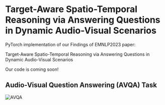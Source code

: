 # Target-Aware Spatio-Temporal Reasoning via Answering Questions in Dynamic Audio-Visual Scenarios
PyTorch implementation of our Findings of EMNLP2023 paper: 

Target-Aware Spatio-Temporal Reasoning via Answering Questions in Dynamic Audio-Visual Scenarios

Our code is coming soon!
## Audio-Visual Question Answering (AVQA) Task
![AVQA](https://github.com/Bravo5542/TJSTG/assets/84658949/73235636-0965-4b44-b7f4-d8f8f2c6faac)
